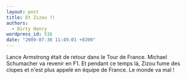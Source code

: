```yaml
---
layout: post
title: Et Zizou ?!
authors:
  - Dirty Henry
wordpress_id: 516
date: "2009-07-30 11:49:01 +0200"
---
```


Lance Armstrong était de retour dans le Tour de France. Michael Schumacher va
revenir en F1. Et pendant ce temps là, Zizou fume des clopes et n'est plus
appelé en équipe de France. Le monde va mal !

